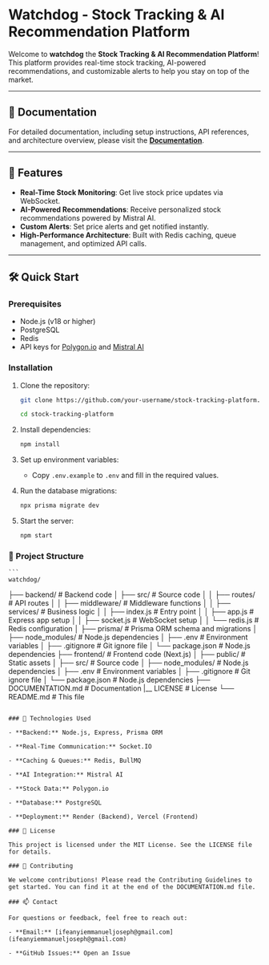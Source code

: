 # Watchdog - Stock Tracking & AI Recommendation Platform

<!-- ![Project Banner](https://via.placeholder.com/1200x400) Add a banner image if available -->

Welcome to **watchdog** the **Stock Tracking & AI Recommendation Platform**! This platform provides real-time stock tracking, AI-powered recommendations, and customizable alerts to help you stay on top of the market.

---

## 📖 Documentation

For detailed documentation, including setup instructions, API references, and architecture overview, please visit the **[Documentation](DOCUMENTATION.md)**.

---

## 🚀 Features

- **Real-Time Stock Monitoring**: Get live stock price updates via WebSocket.
- **AI-Powered Recommendations**: Receive personalized stock recommendations powered by Mistral AI.
- **Custom Alerts**: Set price alerts and get notified instantly.
- **High-Performance Architecture**: Built with Redis caching, queue management, and optimized API calls.

---

## 🛠️ Quick Start

### Prerequisites

- Node.js (v18 or higher)
- PostgreSQL
- Redis
- API keys for [Polygon.io](https://polygon.io/) and [Mistral AI](https://mistral.ai/)

### Installation

1. Clone the repository:

   ```bash
   git clone https://github.com/your-username/stock-tracking-platform.git

   cd stock-tracking-platform
   ```

2. Install dependencies:

   ```bash
   npm install
   ```

3. Set up environment variables:

   - Copy `.env.example` to `.env` and fill in the required values.

4. Run the database migrations:

   ```bash
   npx prisma migrate dev
   ```

5. Start the server:

   ```bash
   npm start
   ```

### 📂 Project Structure

    ```
    watchdog/

├── backend/ # Backend code
│ ├── src/ # Source code
│ │ ├── routes/ # API routes
│ │ ├── middleware/ # Middleware functions
│ │ ├── services/ # Business logic
│ │ ├── index.js # Entry point
│ │ ├── app.js # Express app setup
│ │ ├── socket.js # WebSocket setup
│ │ └── redis.js # Redis configuration
│ ├── prisma/ # Prisma ORM schema and migrations
│ ├── node_modules/ # Node.js dependencies
│ ├── .env # Environment variables
│ ├── .gitignore # Git ignore file
│ └── package.json # Node.js dependencies
├── frontend/ # Frontend code (Next.js)
│ ├── public/ # Static assets
│ ├── src/ # Source code
│ ├── node_modules/ # Node.js dependencies
│ ├── .env # Environment variables
│ ├── .gitignore # Git ignore file
│ └── package.json # Node.js dependencies
├── DOCUMENTATION.md # Documentation
|\_\_ LICENSE # License
└── README.md # This file
```

### 🔧 Technologies Used

- **Backend:** Node.js, Express, Prisma ORM

- **Real-Time Communication:** Socket.IO

- **Caching & Queues:** Redis, BullMQ

- **AI Integration:** Mistral AI

- **Stock Data:** Polygon.io

- **Database:** PostgreSQL

- **Deployment:** Render (Backend), Vercel (Frontend)

### 📄 License

This project is licensed under the MIT License. See the LICENSE file for details.

### 🤝 Contributing

We welcome contributions! Please read the Contributing Guidelines to get started. You can find it at the end of the DOCUMENTATION.md file.

### 📫 Contact

For questions or feedback, feel free to reach out:

- **Email:** [ifeanyiemmanueljoseph@gmail.com](ifeanyiemmanueljoseph@gmail.com)

- **GitHub Issues:** Open an Issue
